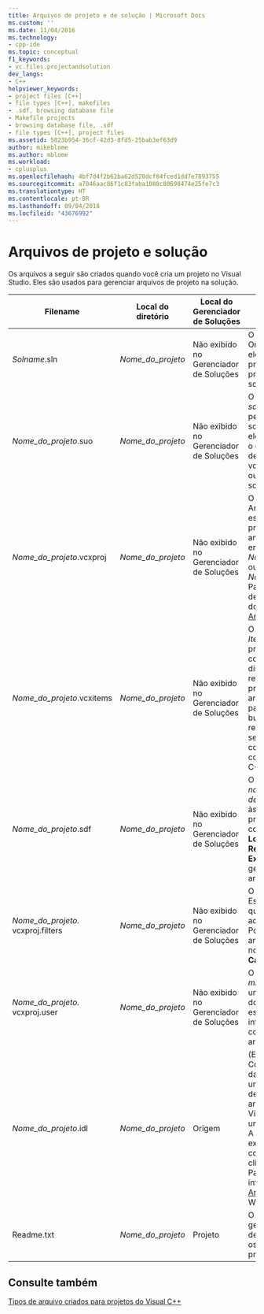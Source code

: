 ```yaml
---
title: Arquivos de projeto e de solução | Microsoft Docs
ms.custom: ''
ms.date: 11/04/2016
ms.technology:
- cpp-ide
ms.topic: conceptual
f1_keywords:
- vc.files.projectandsolution
dev_langs:
- C++
helpviewer_keywords:
- project files [C++]
- file types [C++], makefiles
- .sdf, browsing database file
- Makefile projects
- browsing database file, .sdf
- file types [C++], project files
ms.assetid: 5823b954-36cf-42d3-8fd5-25bab3ef63d9
author: mikeblome
ms.author: mblome
ms.workload:
- cplusplus
ms.openlocfilehash: 4bf7d4f2b62ba62d520dcf84fced1dd7e7893755
ms.sourcegitcommit: a7046aac86f1c83faba1088c80698474e25fe7c3
ms.translationtype: HT
ms.contentlocale: pt-BR
ms.lasthandoff: 09/04/2018
ms.locfileid: "43676992"
---
```

# <a name="project-and-solution-files"></a>Arquivos de projeto e solução
Os arquivos a seguir são criados quando você cria um projeto no Visual Studio. Eles são usados para gerenciar arquivos de projeto na solução.  
  
|Filename|Local do diretório|Local do Gerenciador de Soluções|Descrição|  
|--------------|------------------------|--------------------------------|-----------------|  
|*Solname*.sln|*Nome_do_projeto*|Não exibido no Gerenciador de Soluções|O arquivo de *solução*. Organiza todos os elementos de um projeto ou de vários projetos em uma só solução.|  
|*Nome_do_projeto*.suo|*Nome_do_projeto*|Não exibido no Gerenciador de Soluções|O arquivo de *opções da solução*. Armazena as personalizações da solução, de modo que ele tenha a aparência e o comportamento desejado, sempre que você abrir um projeto ou um arquivo na solução.|  
|*Nome_do_projeto*.vcxproj|*Nome_do_projeto*|Não exibido no Gerenciador de Soluções|O arquivo de *projeto*. Armazena informações específicas a cada projeto. (Nas versões anteriores, esse arquivo era nomeado *Nome_do_projeto*.vcproj ou *Nome_do_projeto*.dsp.) Para obter um exemplo de arquivo de projeto do Visual C++, confira [Arquivos de projeto](../ide/project-files.md).|  
|*Nome_do_projeto*.vcxitems|*Nome_do_projeto*|Não exibido no Gerenciador de Soluções|O arquivo de *projeto Itens Compartilhados*. O projeto não é compilado.  Em vez disso, ele pode ser referenciado por outro projeto do C++ e seus arquivos se tornarão parte do processo de build do projeto de referência. Isso pode ser usado para compartilhar um código comum com projetos do C++ multiplataforma.|
|*Nome_do_projeto*.sdf|*Nome_do_projeto*|Não exibido no Gerenciador de Soluções|O arquivo de *navegação no banco de dados*. Dá suporte às funcionalidades de procura e de navegação como **Ir para definição**, **Localizar Todas as Referências** e **Modo de Exibição de Classe**. É gerado pela análise dos arquivos de cabeçalho.|  
|*Nome_do_projeto.* vcxproj.filters|*Nome_do_projeto*|Não exibido no Gerenciador de Soluções|O arquivo de *filtros*. Especifica o local em que colocar um arquivo adicionado à solução. Por exemplo, um arquivo .h é colocado no nó **Arquivos de Cabeçalho**.|  
|*Nome_do_projeto.* vcxproj.user|*Nome_do_projeto*|Não exibido no Gerenciador de Soluções|O arquivo de *usuário de migração*. Depois que um projeto é migrado do Visual Studio 2008, esse arquivo contém informações que foram convertidas de qualquer arquivo .vsprops.|  
|*Nome_do_projeto*.idl|*Nome_do_projeto*|Origem|(Específico ao projeto) Contém o código-fonte da linguagem IDL para uma biblioteca de tipos de controle. Esse arquivo é usado pelo Visual C++ para gerar uma biblioteca de tipos. A biblioteca gerada expõe a interface do controle para outros clientes de Automação. Para obter mais informações, confira [Arquivo IDL](/windows/desktop/Rpc/the-interface-definition-language-idl-file) no SDK do Windows.|  
|Readme.txt|*Nome_do_projeto*|Projeto|O arquivo *Leiame*. É gerado pelo assistente de aplicativo e descreve os arquivos em um projeto.|  
  
## <a name="see-also"></a>Consulte também  
 [Tipos de arquivo criados para projetos do Visual C++](../ide/file-types-created-for-visual-cpp-projects.md)